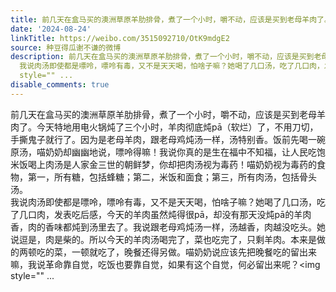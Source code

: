 ```yaml
---
title: 前几天在盒马买的澳洲草原羊肋排骨，煮了一个小时，嚼不动，应该是买到老母羊肉了。今天特地用电火锅炖了三个小时，羊肉彻底炖pā（软烂）了，不用刀切，手撕鬼...
date: '2024-08-24'
linkTitle: https://weibo.com/3515092710/OtK9mdgE2
source: 种豆得瓜谢不谦的微博
description: 前几天在盒马买的澳洲草原羊肋排骨，煮了一个小时，嚼不动，应该是买到老母羊肉了。今天特地用电火锅炖了三个小时，羊肉彻底炖pā（软烂）了，不用刀切，手撕鬼子就行了。因为是老母羊肉，跟老母鸡炖汤一样，汤特别香。饭前先喝一碗原汤，喵奶奶却幽幽地说，嘌呤得嘛！我说你真的是生在福中不知福，让人民吃饱米饭喝上肉汤是人家金三世的朝鲜梦，你却把肉汤视为毒药！喵奶奶视为毒药的食物，第一，所有糖，包括蜂糖；第二，米饭和面食；第三，所有肉汤，包括骨头汤。<br>
  我说肉汤即使都是嘌呤，嘌呤有毒，又不是天天喝，怕啥子嘛？她喝了几口汤，吃了几口肉，发表吃后感，今天的羊肉虽然炖得很pā，却没有那天没炖pā的羊肉香，肉的香味都炖到汤里去了。我说跟老母鸡炖汤一样，汤越香，肉越没吃头。她说逗是，肉是柴的。所以今天的羊肉汤喝完了，菜也吃完了，只剩羊肉。本来是做的两顿吃的菜，一顿就吃了，晚餐还得另做。喵奶奶说应该先把晚餐吃的留出来嘛，我说革命靠自觉，吃饭也要靠自觉，如果有这个自觉，何必留出来呢？<img
  style="" ...
disable_comments: true
---
```

前几天在盒马买的澳洲草原羊肋排骨，煮了一个小时，嚼不动，应该是买到老母羊肉了。今天特地用电火锅炖了三个小时，羊肉彻底炖pā（软烂）了，不用刀切，手撕鬼子就行了。因为是老母羊肉，跟老母鸡炖汤一样，汤特别香。饭前先喝一碗原汤，喵奶奶却幽幽地说，嘌呤得嘛！我说你真的是生在福中不知福，让人民吃饱米饭喝上肉汤是人家金三世的朝鲜梦，你却把肉汤视为毒药！喵奶奶视为毒药的食物，第一，所有糖，包括蜂糖；第二，米饭和面食；第三，所有肉汤，包括骨头汤。<br> 我说肉汤即使都是嘌呤，嘌呤有毒，又不是天天喝，怕啥子嘛？她喝了几口汤，吃了几口肉，发表吃后感，今天的羊肉虽然炖得很pā，却没有那天没炖pā的羊肉香，肉的香味都炖到汤里去了。我说跟老母鸡炖汤一样，汤越香，肉越没吃头。她说逗是，肉是柴的。所以今天的羊肉汤喝完了，菜也吃完了，只剩羊肉。本来是做的两顿吃的菜，一顿就吃了，晚餐还得另做。喵奶奶说应该先把晚餐吃的留出来嘛，我说革命靠自觉，吃饭也要靠自觉，如果有这个自觉，何必留出来呢？<img style="" ...